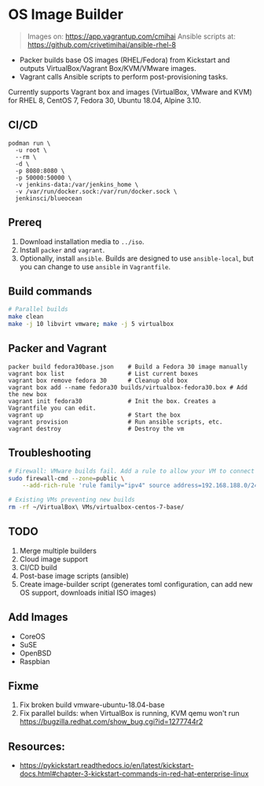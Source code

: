OS Image Builder
================

> Images on: https://app.vagrantup.com/cmihai
> Ansible scripts at: https://github.com/crivetimihai/ansible-rhel-8

- Packer builds base OS images (RHEL/Fedora) from Kickstart and outputs VirtualBox/Vagrant Box/KVM/VMware images.
- Vagrant calls Ansible scripts to perform post-provisioning tasks.

Currently supports Vagrant box and images (VirtualBox, VMware and KVM) for RHEL 8, CentOS 7, Fedora 30, Ubuntu 18.04, Alpine 3.10.


CI/CD
------

```
podman run \
  -u root \
  --rm \
  -d \
  -p 8080:8080 \
  -p 50000:50000 \
  -v jenkins-data:/var/jenkins_home \
  -v /var/run/docker.sock:/var/run/docker.sock \
  jenkinsci/blueocean
```

Prereq
------
1. Download installation media to `../iso`.
2. Install `packer` and `vagrant`.
3. Optionally, install `ansible`. Builds are designed to use `ansible-local`, but you can change to use `ansible` in `Vagrantfile`.


Build commands
--------------

```bash
# Parallel builds
make clean
make -j 10 libvirt vmware; make -j 5 virtualbox
```

Packer and Vagrant
------------------

```
packer build fedora30base.json    # Build a Fedora 30 image manually
vagrant box list                  # List current boxes
vagrant box remove fedora 30      # Cleanup old box
vagrant box add --name fedora30 builds/virtualbox-fedora30.box # Add the new box
vagrant init fedora30             # Init the box. Creates a Vagrantfile you can edit.
vagrant up                        # Start the box
vagrant provision                 # Run ansible scripts, etc.
vagrant destroy                   # Destroy the vm
```

Troubleshooting
---------------

```bash
# Firewall: VMware builds fail. Add a rule to allow your VM to connect and retrieve the ks file
sudo firewall-cmd --zone=public \
    --add-rich-rule 'rule family="ipv4" source address=192.168.188.0/24 accept'

# Existing VMs preventing new builds
rm -rf ~/VirtualBox\ VMs/virtualbox-centos-7-base/
```

TODO
----

1. Merge multiple builders
2. Cloud image support
3. CI/CD build
4. Post-base image scripts (ansible)
5. Create image-builder script (generates toml configuration, can add new OS support, downloads initial ISO images)

Add Images
----------

- CoreOS
- SuSE
- OpenBSD
- Raspbian


Fixme
-----

1. Fix broken build vmware-ubuntu-18.04-base
3. Fix parallel builds: when VirtualBox is running, KVM qemu won't run https://bugzilla.redhat.com/show_bug.cgi?id=1277744r2

Resources:
----------
- https://pykickstart.readthedocs.io/en/latest/kickstart-docs.html#chapter-3-kickstart-commands-in-red-hat-enterprise-linux
